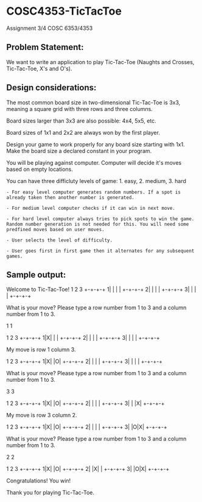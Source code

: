 # COSC4353-TicTacToe
Assignment 3/4
COSC 6353/4353

Problem Statement: 
------------------
We want to write an application to play Tic-Tac-Toe (Naughts and Crosses, Tic-Tac-Toe, X's and O's).

Design considerations:
----------------------
The most common board size in two-dimensional Tic-Tac-Toe is 3x3, meaning a square grid with three rows and three columns. 

Board sizes larger than 3x3 are also possible: 4x4, 5x5, etc.

Board sizes of 1x1 and 2x2 are always won by the first player.

Design your game to work properly for any board size starting with 1x1. Make the board size a declared constant in your program.

You will be playing against computer. Computer will decide it's moves based on empty locations.

You can have three difficluty levels of game: 1. easy, 2. medium, 3. hard
	
	- For easy level computer generates random numbers. If a spot is already taken then another number is generated.
	
	- For medium level computer checks if it can win in next move.
	
	- For hard level computer always tries to pick spots to win the game. Random number generation is not needed for this. You will need some predfined moves based on user moves.
	
	- User selects the level of difficulty.
	
	- User goes first in first game then it alternates for any subsequent games.

Sample output:
--------------

Welcome to Tic-Tac-Toe!
  1 2 3
 +-+-+-+
1| | | |
 +-+-+-+
2| | | |
 +-+-+-+
3| | | |
 +-+-+-+
 
What is your move? Please type a row number
from 1 to 3 and a column number from 1 to 3.

1 1

  1 2 3
 +-+-+-+
1|X| | |
 +-+-+-+
2| | | |
 +-+-+-+
3| | | |
 +-+-+-+
 
My move is row 1 column 3.

  1 2 3
 +-+-+-+
1|X| |O|
 +-+-+-+
2| | | |
 +-+-+-+
3| | | |
 +-+-+-+
 
What is your move? Please type a row number
from 1 to 3 and a column number from 1 to 3.

3 3

  1 2 3
 +-+-+-+
1|X| |O|
 +-+-+-+
2| | | |
 +-+-+-+
3| | |X|
 +-+-+-+

My move is row 3 column 2.

  1 2 3
 +-+-+-+
1|X| |O|
 +-+-+-+
2| | | |
 +-+-+-+
3| |O|X|
 +-+-+-+

What is your move? Please type a row number
from 1 to 3 and a column number from 1 to 3.

2 2

  1 2 3
 +-+-+-+
1|X| |O|
 +-+-+-+
2| |X| |
 +-+-+-+
3| |O|X|
 +-+-+-+

Congratulations! You win!

Thank you for playing Tic-Tac-Toe.
